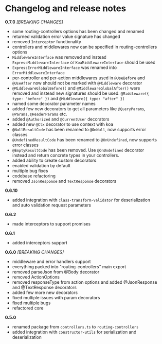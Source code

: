 # Changelog and release notes

**0.7.0** *[BREAKING CHANGES]*

* some routing-controllers options has been changed and renamed
* returned validation error value signature has changed
* removed `Interceptor` functionality
* controllers and middlewares now can be specified in routing-controllers options
* `MiddlewareInterface` was removed and instead `ExpressMiddlewareInterface` or `KoaMiddlewareInterface` should be used
* `ExpressErrorMiddlewareInterface` was renamed into `ErrorMiddlewareInterface`
* per-controller and per-action middlewares used in `@UseBefore` and `@UseAfter` now should not be marked with `@Middleware` decorator
* `@MiddlewareGlobalBefore()` and `@MiddlewareGlobalAfter()` were removed and instead new signatures should be used: `@Middleware({ type: "before" })`
and `@Middleware({ type: "after" })`
* named some decorator parameter names
* added few new decorators to get all parameters like `@QueryParams`, `@Params`, `@HeaderParams` etc.
* added `@Authorized` and `@CurrentUser` decorators
* added new `@Ctx` decorator to use context with koa
* `@NullResultCode` has been renamed to `@OnNull`, now supports error classes
* `@UndefinedResultCode` has been renamed to `@OnUndefined`, now supports error classes
* `@EmptyResultCode` has been removed. Use `@OnUndefined` decorator instead and return concrete types in your controllers.
* added ability to create custom decorators
* enabled validation by default
* multiple bug fixes
* codebase refactoring
* removed `JsonResponse` and `TextResponse` decorators

**0.6.10**

* added integration with `class-transform-validator` for deserialization and auto validation request parameters

**0.6.2**

* made interceptors to support promises

**0.6.1**

* added interceptors support

**0.6.0** *[BREAKING CHANGES]*

* middleware and error handlers support
* everything packed into "routing-controllers" main export
* removed parseJson from @Body decorator
* removed ActionOptions
* removed responseType from action options and added @JsonResponse and @TextResponse decorators
* added few more new decorators
* fixed multiple issues with param decorators
* fixed multiple bugs
* refactored core

**0.5.0**

* renamed package from `controllers.ts` to `routing-controllers`
* added integration with `constructor-utils` for serialization and deserialization
